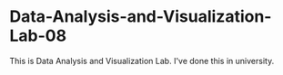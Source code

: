 # Data-Analysis-and-Visualization-Lab-08
This is Data Analysis and Visualization Lab. I've done this in university.
